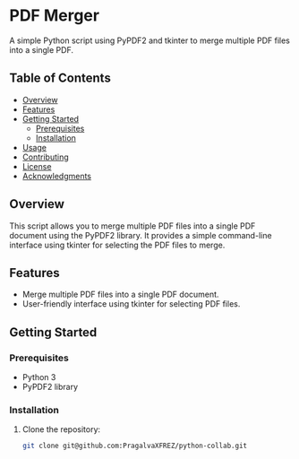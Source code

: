 # PDF Merger

A simple Python script using PyPDF2 and tkinter to merge multiple PDF files into a single PDF.

## Table of Contents
- [Overview](#overview)
- [Features](#features)
- [Getting Started](#getting-started)
  - [Prerequisites](#prerequisites)
  - [Installation](#installation)
- [Usage](#usage)
- [Contributing](#contributing)
- [License](#license)
- [Acknowledgments](#acknowledgments)

## Overview

This script allows you to merge multiple PDF files into a single PDF document using the PyPDF2 library. It provides a simple command-line interface using tkinter for selecting the PDF files to merge.

## Features

- Merge multiple PDF files into a single PDF document.
- User-friendly interface using tkinter for selecting PDF files.

## Getting Started

### Prerequisites

- Python 3
- PyPDF2 library

### Installation

1. Clone the repository:

   ```bash
   git clone git@github.com:PragalvaXFREZ/python-collab.git
